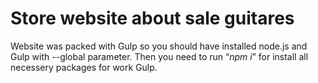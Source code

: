 <h1>Store website about sale guitares</h1>

<p>Website was packed with Gulp so you should have installed node.js and Gulp with --global parameter. Then you need to run <q><i>npm i</i></q> for install all necessery packages for work Gulp.</p>
